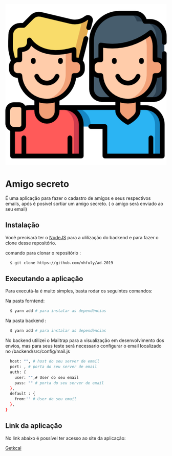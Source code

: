 <div align ="center">

  <img src="/.github/logo.png"></img>

</div>

# Amigo secreto

É uma aplicação para fazer o cadastro de amigos e seus respectivos emails, após é posivel sortiar um amigo secreto. ( o amigo será enviado ao seu email)

## Instalação

Você precisará ter o [NodeJS](https://nodejs.org) para a ulilização do backend e para fazer o clone desse repositório.

comando para clonar o repositório :
```sh
  $ git clone https://github.com/vhfuly/ad-2019
```

## Executando a aplicação

Para executá-la é muito simples, basta rodar os seguintes comandos:

Na pasts forntend: 
```sh
  $ yarn add # para instalar as dependências 
```
Na pasta backend : 
```sh
  $ yarn add # para instalar as dependências 
```
No backend utilizei o Mailtrap para a visualização em desenvolvimento dos envios, mas para seus teste será necessario configurar o email localizado no /backend/src/config/mail.js
```sh
  host: "", # host do seu server de email
  port: , # porta do seu server de email
  auth: {
    user: "",# User do seu email
    pass: "" # porta do seu server de email
  },
  default : {
    from:'' # User do seu email
  },
}
```


## Link da aplicação 

No link abaixo é possível ter acesso ao site da aplicação:

[Getkcal](https://getkcaloria.netlify.app/) 
